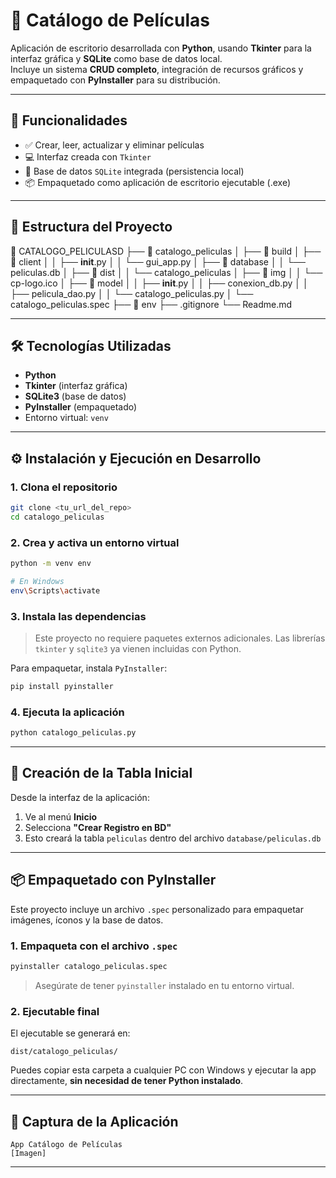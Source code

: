 # 🎥 Catálogo de Películas

Aplicación de escritorio desarrollada con **Python**, usando **Tkinter** para la interfaz gráfica y **SQLite** como base de datos local.  
Incluye un sistema **CRUD completo**, integración de recursos gráficos y empaquetado con **PyInstaller** para su distribución.

---

## 🧩 Funcionalidades

- ✅ Crear, leer, actualizar y eliminar películas
- 💻 Interfaz creada con `Tkinter`
- 📂 Base de datos `SQLite` integrada (persistencia local)
- 📦 Empaquetado como aplicación de escritorio ejecutable (.exe)

---

## 📁 Estructura del Proyecto

📁 CATALOGO_PELICULASD
├── 📁 catalogo_peliculas
│   ├── 📁 build
│   ├── 📁 client
│   │   ├── __init__.py
│   │   └── gui_app.py
│   ├── 📁 database
│   │   └── peliculas.db
│   ├── 📁 dist
│   │   └── catalogo_peliculas
│   ├── 📁 img
│   │   └── cp-logo.ico
│   ├── 📁 model
│   │   ├── __init__.py
│   │   ├── conexion_db.py
│   │   ├── pelicula_dao.py
│   │   └── catalogo_peliculas.py
│   └── catalogo_peliculas.spec
├── 📁 env
├── .gitignore
└── Readme.md

---

## 🛠️ Tecnologías Utilizadas

- **Python**
- **Tkinter** (interfaz gráfica)
- **SQLite3** (base de datos)
- **PyInstaller** (empaquetado)
- Entorno virtual: `venv`

---

## ⚙️ Instalación y Ejecución en Desarrollo

### 1. Clona el repositorio

```bash
git clone <tu_url_del_repo>
cd catalogo_peliculas
```

### 2. Crea y activa un entorno virtual

```bash
python -m venv env

# En Windows
env\Scripts\activate
```

### 3. Instala las dependencias

> Este proyecto no requiere paquetes externos adicionales. Las librerías `tkinter` y `sqlite3` ya vienen incluidas con Python.

Para empaquetar, instala `PyInstaller`:

```bash
pip install pyinstaller
```

### 4. Ejecuta la aplicación

```bash
python catalogo_peliculas.py
```

---

## 🧪 Creación de la Tabla Inicial

Desde la interfaz de la aplicación:

1. Ve al menú **Inicio**
2. Selecciona **"Crear Registro en BD"**
3. Esto creará la tabla `peliculas` dentro del archivo `database/peliculas.db`

---

## 📦 Empaquetado con PyInstaller

Este proyecto incluye un archivo `.spec` personalizado para empaquetar imágenes, íconos y la base de datos.

### 1. Empaqueta con el archivo `.spec`

```bash
pyinstaller catalogo_peliculas.spec
```

> Asegúrate de tener `pyinstaller` instalado en tu entorno virtual.

### 2. Ejecutable final

El ejecutable se generará en:

```
dist/catalogo_peliculas/
```

Puedes copiar esta carpeta a cualquier PC con Windows y ejecutar la app directamente, **sin necesidad de tener Python instalado**.

---

## 📄 Captura de la Aplicación


```
App Catálogo de Películas
[Imagen]
```

---

